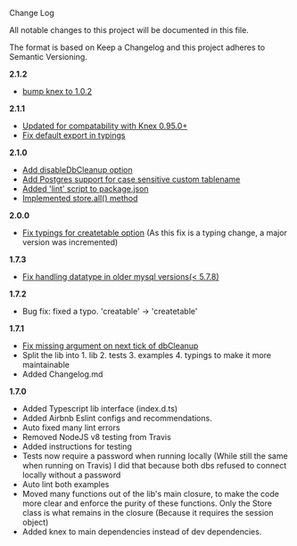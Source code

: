 Change Log

All notable changes to this project will be documented in this file.

The format is based on Keep a Changelog and this project adheres to Semantic Versioning.

**2.1.2**
- [bump knex to 1.0.2](https://github.com/gx0r/connect-session-knex/pull/95)

**2.1.1**
- [Updated for compatability with Knex 0.95.0+](https://github.com/gx0r/connect-session-knex/pull/82)
- [Fix default export in typings](https://github.com/gx0r/connect-session-knex/pull/89)

**2.1.0**
- [Add disableDbCleanup option](https://github.com/gx0r/connect-session-knex/pull/78)
- [Add Postgres support for case sensitive custom tablename](https://github.com/gx0r/connect-session-knex/pull/79)
- [Added 'lint' script to package.json](https://github.com/gx0r/connect-session-knex/pull/80)
- [Implemented store.all() method](https://github.com/gx0r/connect-session-knex/pull/81)

**2.0.0**
- [Fix typings for createtable option](https://github.com/llambda/connect-session-knex/pull/73) (As this fix is a typing change, a major version was incremented)

**1.7.3**
- [Fix handling datatype in older mysql versions(< 5.7.8)](https://github.com/gx0r/connect-session-knex/pull/68)

**1.7.2**

- Bug fix: fixed a typo. 'creatable' -> 'createtable'

**1.7.1**

- [Fix missing argument on next tick of dbCleanup](https://github.com/gx0r/connect-session-knex/pull/65)
- Split the lib into 1. lib 2. tests 3. examples 4. typings to make it more maintainable
- Added Changelog.md

**1.7.0**

- Added Typescript lib interface (index.d.ts)
- Added Airbnb Eslint configs and recommendations.
- Auto fixed many lint errors
- Removed NodeJS v8 testing from Travis
- Added instructions for testing
- Tests now require a password when running locally (While still the same when running on Travis) I did that because both dbs refused to connect locally without a password
- Auto lint both examples
- Moved many functions out of the lib's main closure, to make the code more clear and enforce the purity of these functions. Only the Store class is what remains in the closure (Because it requires the session object)
- Added knex to main dependencies instead of dev dependencies.
